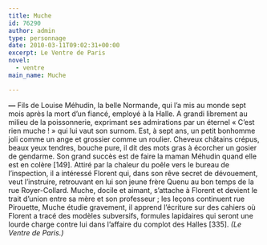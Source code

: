 ```yaml
---
title: Muche
id: 76290
author: admin
type: personnage
date: 2010-03-11T09:02:31+00:00
excerpt: Le Ventre de Paris
novel:
  - ventre
main_name: Muche

---
```

**—** Fils de Louise Méhudin, la belle Normande, qui l’a mis au monde sept mois après la mort d’un fiancé, employé à la Halle. A grandi librement au milieu de la poissonnerie, exprimant ses admirations par un éternel « C’est rien muche ! » qui lui vaut son surnom. Est, à sept ans, un petit bonhomme joli comme un ange et grossier comme un roulier. Cheveux châtains crépus, beaux yeux tendres, bouche pure, il dit des mots gras à écorcher un gosier de gendarme. Son grand succès est de faire la maman Méhudin quand elle est en colère [149]. Attiré par la chaleur du poêle vers le bureau de l’inspection, il a intéressé Florent qui, dans son rêve secret de dévouement, veut l’instruire, retrouvant en lui son jeune frère Quenu au bon temps de la rue Royer-Collard. Muche, docile et aimant, s’attache à Florent et devient le trait d’union entre sa mère et son professeur ; les leçons continuent rue Pirouette, Muche étudie gravement, il apprend l’écriture sur des cahiers où Florent a tracé des modèles subversifs, formules lapidaires qui seront une lourde charge contre lui dans l’affaire du complot des Halles [335]. _(Le Ventre de Paris.)_